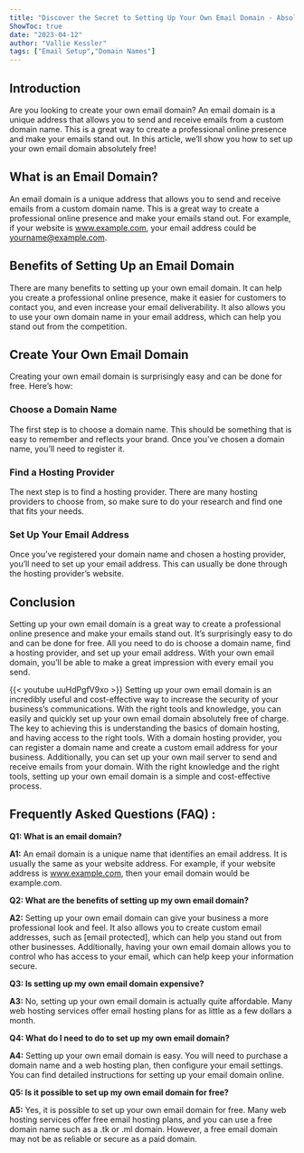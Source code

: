 ```yaml
---
title: "Discover the Secret to Setting Up Your Own Email Domain - Absolutely Free!"
ShowToc: true 
date: "2023-04-12"
author: "Vallie Kessler" 
tags: ["Email Setup","Domain Names"]
---
```

## Introduction

Are you looking to create your own email domain? An email domain is a unique address that allows you to send and receive emails from a custom domain name. This is a great way to create a professional online presence and make your emails stand out. In this article, we’ll show you how to set up your own email domain absolutely free!

## What is an Email Domain?

An email domain is a unique address that allows you to send and receive emails from a custom domain name. This is a great way to create a professional online presence and make your emails stand out. For example, if your website is www.example.com, your email address could be yourname@example.com.

## Benefits of Setting Up an Email Domain

There are many benefits to setting up your own email domain. It can help you create a professional online presence, make it easier for customers to contact you, and even increase your email deliverability. It also allows you to use your own domain name in your email address, which can help you stand out from the competition.

## Create Your Own Email Domain

Creating your own email domain is surprisingly easy and can be done for free. Here’s how:

### Choose a Domain Name

The first step is to choose a domain name. This should be something that is easy to remember and reflects your brand. Once you’ve chosen a domain name, you’ll need to register it.

### Find a Hosting Provider

The next step is to find a hosting provider. There are many hosting providers to choose from, so make sure to do your research and find one that fits your needs.

### Set Up Your Email Address

Once you’ve registered your domain name and chosen a hosting provider, you’ll need to set up your email address. This can usually be done through the hosting provider’s website.

## Conclusion

Setting up your own email domain is a great way to create a professional online presence and make your emails stand out. It’s surprisingly easy to do and can be done for free. All you need to do is choose a domain name, find a hosting provider, and set up your email address. With your own email domain, you’ll be able to make a great impression with every email you send.

{{< youtube uuHdPgfV9xo >}} 
Setting up your own email domain is an incredibly useful and cost-effective way to increase the security of your business’s communications. With the right tools and knowledge, you can easily and quickly set up your own email domain absolutely free of charge. The key to achieving this is understanding the basics of domain hosting, and having access to the right tools. With a domain hosting provider, you can register a domain name and create a custom email address for your business. Additionally, you can set up your own mail server to send and receive emails from your domain. With the right knowledge and the right tools, setting up your own email domain is a simple and cost-effective process.

## Frequently Asked Questions (FAQ) :
**Q1: What is an email domain?**

**A1:** An email domain is a unique name that identifies an email address. It is usually the same as your website address. For example, if your website address is www.example.com, then your email domain would be example.com.

**Q2: What are the benefits of setting up my own email domain?**

**A2:** Setting up your own email domain can give your business a more professional look and feel. It also allows you to create custom email addresses, such as [email protected], which can help you stand out from other businesses. Additionally, having your own email domain allows you to control who has access to your email, which can help keep your information secure.

**Q3: Is setting up my own email domain expensive?**

**A3:** No, setting up your own email domain is actually quite affordable. Many web hosting services offer email hosting plans for as little as a few dollars a month.

**Q4: What do I need to do to set up my own email domain?**

**A4:** Setting up your own email domain is easy. You will need to purchase a domain name and a web hosting plan, then configure your email settings. You can find detailed instructions for setting up your email domain online.

**Q5: Is it possible to set up my own email domain for free?**

**A5:** Yes, it is possible to set up your own email domain for free. Many web hosting services offer free email hosting plans, and you can use a free domain name such as a .tk or .ml domain. However, a free email domain may not be as reliable or secure as a paid domain.





